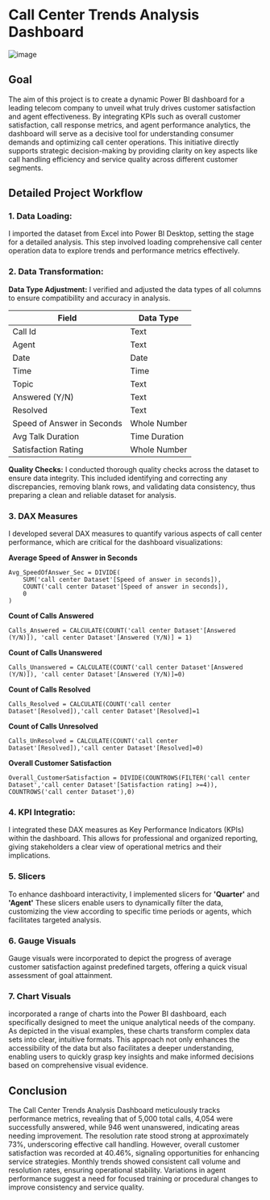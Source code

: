# Call Center Trends Analysis Dashboard
![image](https://github.com/user-attachments/assets/f12d1abc-fd9d-486a-90cc-6e0f25ae990c)
## Goal
The aim of this project is to create a dynamic Power BI dashboard for a leading telecom company to unveil what truly drives customer satisfaction and agent effectiveness. 
By integrating KPIs such as overall customer satisfaction, call response metrics, and agent performance analytics, the dashboard will serve as a decisive tool for understanding consumer demands and optimizing call center operations. This initiative directly supports strategic decision-making by providing clarity on key aspects like call handling efficiency and service quality across different customer segments.
## Detailed Project Workflow
### 1. Data Loading:
I imported the dataset from Excel into Power BI Desktop, setting the stage for a detailed analysis. This step involved loading comprehensive call center operation data to explore trends and performance metrics effectively.
### 2. Data Transformation:
**Data Type Adjustment:** I verified and adjusted the data types of all columns to ensure compatibility and accuracy in analysis.

| Field                 | Data Type      |
|-----------------------|----------------|
| Call Id               | Text           |
| Agent                 | Text           |
| Date                  | Date           |
| Time                  | Time           |
| Topic                 | Text           |
| Answered (Y/N)        | Text           |
| Resolved              | Text           |
| Speed of Answer in Seconds | Whole Number |
| Avg Talk Duration     | Time Duration  |
| Satisfaction Rating   | Whole Number   |

**Quality Checks:** I conducted thorough quality checks across the dataset to ensure data integrity. This included identifying and correcting any discrepancies, removing blank rows, and validating data consistency, thus preparing a clean and reliable dataset for analysis.

### 3. DAX Measures

I developed several DAX measures to quantify various aspects of call center performance, which are critical for the dashboard visualizations:

**Average Speed of Answer in Seconds**
```DAX
Avg_SpeedOfAnswer_Sec = DIVIDE(
    SUM('call center Dataset'[Speed of answer in seconds]),
    COUNT('call center Dataset'[Speed of answer in seconds]),
    0
) 
```
**Count of Calls Answered**
```DAX
Calls_Answered = CALCULATE(COUNT('call center Dataset'[Answered (Y/N)]), 'call center Dataset'[Answered (Y/N)] = 1)
```
**Count of Calls Unanswered**
  ```DAX
Calls_Unanswered = CALCULATE(COUNT('call center Dataset'[Answered (Y/N)]), 'call center Dataset'[Answered (Y/N)]=0)
```
**Count of Calls Resolved**
```DAX
Calls_Resolved = CALCULATE(COUNT('call center Dataset'[Resolved]),'call center Dataset'[Resolved]=1
```
**Count of Calls Unresolved**
```DAX
Calls_UnResolved = CALCULATE(COUNT('call center Dataset'[Resolved]),'call center Dataset'[Resolved]=0)
```
**Overall Customer Satisfaction**
```DAX
Overall_CustomerSatisfaction = DIVIDE(COUNTROWS(FILTER('call center Dataset','call center Dataset'[Satisfaction rating] >=4)), COUNTROWS('call center Dataset'),0)
```
### 4. KPI Integratio:
I integrated these DAX measures as Key Performance Indicators (KPIs) within the dashboard. This allows for professional and organized reporting, giving stakeholders a clear view of operational metrics and their implications.

### 5. Slicers
To enhance dashboard interactivity, I implemented slicers for **'Quarter'** and **'Agent'** These slicers enable users to dynamically filter the data, customizing the view according to specific time periods or agents, which facilitates targeted analysis.

### 6. Gauge Visuals
Gauge visuals were incorporated to depict the progress of average customer satisfaction against predefined targets, offering a quick visual assessment of goal attainment.

### 7. Chart Visuals
 incorporated a range of charts into the Power BI dashboard, each specifically designed to meet the unique analytical needs of the company. As depicted in the visual examples, these charts transform complex data sets into clear, intuitive formats. This approach not only enhances the accessibility of the data but also facilitates a deeper understanding, enabling users to quickly grasp key insights and make informed decisions based on comprehensive visual evidence.
 
## Conclusion

The Call Center Trends Analysis Dashboard meticulously tracks performance metrics, revealing that of 5,000 total calls, 4,054 were successfully answered, while 946 went unanswered, indicating areas needing improvement. The resolution rate stood strong at approximately 73%, underscoring effective call handling. However, overall customer satisfaction was recorded at 40.46%, signaling opportunities for enhancing service strategies. Monthly trends showed consistent call volume and resolution rates, ensuring operational stability. Variations in agent performance suggest a need for focused training or procedural changes to improve consistency and service quality.


